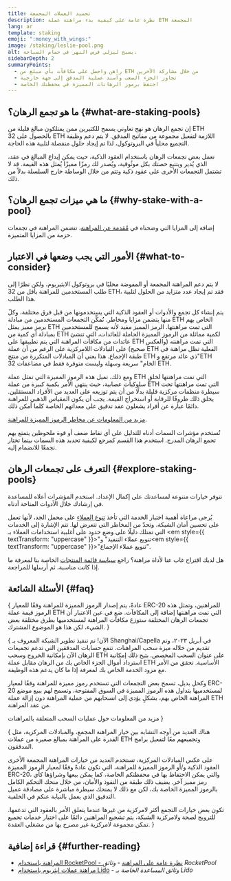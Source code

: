 ```yaml
---
title: تجميد العملات المجمعة
description: نظرة عامة على كيفية بدء مراهنة عملة ETH المجمعة
lang: ar
template: staking
emoji: ":money_with_wings:"
image: /staking/leslie-pool.png
alt: يسبح ليزلي فرس النهر في حمام السباحة.
sidebarDepth: 2
summaryPoints:
  - راهن واحصل على مكافآت بأي مبلغ من ETH من خلال مشاركة الآخرين
  - تجاوز الجزء الصعب وأسند عملية المدقق إلى جهة خارجية
  - احتفظ برموز الرهانات المميزة في محفظتك الخاصة
---
```


## ما هو تجمع الرهان؟ {#what-are-staking-pools}

إن تجمع الرهان هو نهج تعاوني يسمح للكثيرين ممن يمتلكون مبالغ قليلة من ETH بالحصول على 32 ETH اللازمة لتفعيل مجموعة من مفاتيح المدقق. لا يتم دعم وظيفة التجميع محلياً في البروتوكول، لذا تم إيجاد حلول منفصلة لتلبية هذه الحاجة.

تعمل بعض تجمعات الرهان باستخدام العقود الذكية، حيث يمكن إيداع المبالغ في عقد، الذي يُدير ويتتبع حصتك بكل موثُوقية، ويُصدر لك رمزًا مميزًا يُمثل هذه القيمة. قد لا تشتمل التجمعات الأخرى على عقود ذكية وتتم من خلال الوساطة خارج السلسلة بدلاً من ذلك.

## ما هي ميزات تجمع الرهان؟ {#why-stake-with-a-pool}

إضافة إلى المزايا التي وضحناه في [مُقدمة عن المراهنة](/staking/)، تتضمن المراهنة في تجمعات حزمة من المزايا المتميزة.

<CardGrid>
  <Card title="حاجز مشاركة منخفض" emoji="🐟" description="Not a whale? No problem. Most staking pools let you stake virtually any amount of ETH by joining forces with other stakers, unlike staking solo which requires 32 ETH." />
  <Card title="المراهنة اليوم" emoji=":stopwatch:" description="Staking with a pool is as easy as a token swap. No need to worry about hardware setup and node maintenance. Pools allow you to deposit your ETH which enables node operators to run validators. Rewards are then distributed to contributors minus a fee for node operations." />
  <Card title="مراهنة الرموز المميزة" emoji=":droplet:" description="Many staking pools provide a token that represents a claim on your staked ETH and the rewards it generates. This allows you to make use of your staked ETH, e.g. as collateral in DeFi applications." />
</CardGrid>

<StakingComparison page="pools" />

## الأمور التي يجب وضعها في اﻻعتبار {#what-to-consider}

لا يتم دعم المراهنة المجمعة أو المفوضة محليًا في بروتوكول اﻻيثيريوم، ولكن نظرًا إلى طلب المستخدمين للمراهنة بأقل من 32 ETH، فقد تم إيجاد عدد متزايد من الحلول لتلبية هذا الطلب.

يتم إنشاء كل تجمع والأدوات أو العقود الذكية التي يستخدمونها من قبل فرق مختلفة، وكلّ منها يتضمن مزايا ومخاطر. تُمكِّن التجمعات المستخدمين من مبادلة ETH الخاص بهم برمز مميز يمثل ETH التي تمت مراهنتها. الرمز المميز مفيد لأنه يسمح للمستخدمين بمبادلة أي كمية من ETH لكمية مماثلة من الرموز المميزة الحاملة للعائدات، التي تنشئ عائدات من مكافأت المراهنة التي يتم تطبيقها على ETH التي تمت مراهنته (والعكس صحيح) على التبادلات اللامركزية على الرغم من أن عملة ETH الفعلية تظل مراهنة في طبقة الإجماع. هذا يعني أن المبادلات المتكررة من منتج ETH ذي عائد مرتفع و"ETH الخام" سريعة وسهلة وليست متوفرة فقط في مضاعفات 32 ETH.

ومع ذلك، تميل هذه الرموز المميزة التي تمثل عملة ETH التي تمت مراهنتها لخلق سلوكيات عصابية، حيث ينتهي الأمر بكمية كبيرة من عملة ETH التي تمت مراهنتها تحت سيطرة منظمات مركزية قليلة بدلًا من أن يتم توزيعه على العديد من الأفراد المستقلين. يخلق ذلك ظروفًا للرقابة أو استخراج القيمة. يجب أن يكون المقياس الذهبي للمراهنة دائمًا عبارة عن أفراد يشغلون عقد تدقيق على معداتهم الخاصة كلما أمكن ذلك.

[مزيد من المعلومات عن مخاطر الرموز المميزة للمراهنة](https://notes.ethereum.org/@djrtwo/risks-of-lsd).

تُستخدم مؤشرات السمات أدناه للتدليل على أي نقاط ضعف أو قوة ملحوظين يتمتع بهم تجمع الرهان المدرج. استخدم هذا القسم كمرجع لكيفية تحديد هذه السمات بينما تختار تجمعًا للانضمام إليه.

<StakingConsiderations page="pools" />

## التعرف على تجمعات الرهان {#explore-staking-pools}

تتوفر خيارات متنوعة لمساعدتك على إكمال الإعداد. استخدم المؤشرات أعلاه للمساعدة في إرشادك خلال الأدوات المتاحة أدناه.

<ProductDisclaimer />

<StakingProductsCardGrid category="pools" />

يُرجى مراعاة أهمية اختيار الخدمة التي تأخذ [تنوع العملاء](/developers/docs/nodes-and-clients/client-diversity/) على محمل الجد، لأنها تعمل على تحسين أمان الشبكة، وتحدّ من المخاطر التي تتعرض لها. تتم الإشارة إلى الخدمات التي تمتلك دليلًا على وضع حدود على أغلبية استخدامات العملاء بـ <em style={{ textTransform: "uppercase" }}>"تنويع عملاء التنفيذ"</em> و<em style={{ textTransform: "uppercase" }}>"تنويع عملاء الإجماع".</em>

هل لديك اقتراح غاب عنا لأداة مراهنة؟ راجع [سياسة قائمة المنتجات](/contributing/adding-staking-products/) الخاصة بنا لمعرفة ما إذا كانت مناسبة، ثم أرسلها للمراجعة.

## الأسئلة الشائعة {#faq}

{
<ExpandableCard title="كيف يمكنني كسب المكافآت؟">
عادةً، يتم إصدار الرموز المميزة للمراهنة وفقًا للمعيار ERC-20 للمراهنين، وتمثل هذه الرموز قيمة عملة ETH التي تمت مراهنتها إضافة إلى المكافآت. ضع في عين الاعتبار أن تجمعات الرهان المختلفة ستوزع مكافآت المراهنة لمستخدميها بطرق مختلفة بعض الشيء، لكن هذا هو الموضوع المشترك.
</ExpandableCard>
}

{
<ExpandableCard title="متى يمكنني سحب رهاني؟">
الآن! تم تنفيذ تطوير الشبكة المعروف بـ Shanghai/Capella في أبريل ٢٠٢٣، وتم تقديم من خلاله ميزة سحب المراهنات. تتمع حسابات المدققين التي تدعم تجميعات الرهان الآن بإمكانية الخروج وسحب ETH على عنوان السحب المخصص. يتيح ذلك إمكانية استرداد أموال الجزء الخاص بك من الرهان مقابل عملة ETH الأساسية. تحقق من الأمر مع مزود الخدمة الخاص بك لمعرفة إذا ما كان يدعم هذه الوظيفة.

وكحل بديل، تسمح بعض التجمعات التي تستخدم رموز مميزة للمراهنة وفقًا لمعيار ERC-20 لمستخدميها بتداول هذه الرموز المميزة في السوق المفتوحة، وتسمح لهم ببيع موضع المراهنة الخاص بهم، بشكلٍ يؤدي إلى انسحابهم من عملية المراهنة دون إزالة عملة ETH من عقد المراهنة.

<ButtonLink to="/staking/withdrawals/">مزيد من المعلومات حول عمليات السحب المتعلقة بالمراهنات</ButtonLink>
</ExpandableCard>
}

{
<ExpandableCard title="هل هذا مختلف عن المراهنة باستخدام منصة التبادل التي أستخدمها؟">
هناك العديد من أوجه التشابه بين خيار المراهنة المجمع، والمبادلات المركزية، مثل القدرة على المراهنة بمبالغ صغيرة من عملات ETH وتجميعهم معًا لتفعيل برامج المدققون.

على عكس المبادلات المركزية، تستخدم العديد من خيارات المراهنة المجمعة الأخرى العقود الذكية و/أو الرموز المميزة للمراهنة، التي تكون عادةً وفقًا لمعيار الرموز المميزة ERC-20، والتي يمكن الاحتفاظ بها في محفظتكم الخاصة، كما يمكن بيعها وشراؤها كأي رمز مميز آخر. يضيف ذلك طبقة من النفوذ والأمان، من خلال منحك التحكم الكامل بالرموز المميزة الخاصة بك، لكن مع ذلك لا يمنحك سيطرة مباشرة على مصادقة عميل التدقيق الذي يعمل بالنيابة عنكم في الخلفية.

تكون بعض خيارات التجمع أكثر لامركزية من غيرها عندما يتعلق الأمر بالعقود التي تدعمها. للترويج لصحة ولامركزية الشبكة، يتم تشجيع المراهنين دائمًا على اختيار خدمات تجميع تمكن مجموعة لامركزية غير مصرح بها من مشغلي العقدة.
</ExpandableCard>
}

## قراءة إضافية {#further-reading}

- [المراهنة باستخدام RocketPool - نظرة عامة على المراهنة](https://docs.rocketpool.net/guides/staking/overview.html) - _وثائق RocketPool_
- [مراهنة عملات إيثريوم باستخدام Lido](https://help.lido.fi/en/collections/2947324-staking-ethereum-with-lido) - _وثائق المساعدة الخاصة بـ Lido_
